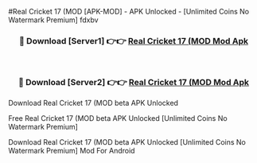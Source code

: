 #Real Cricket 17 (MOD [APK-MOD] - APK Unlocked - [Unlimited Coins No Watermark Premium] fdxbv



<div align="center">

<h3>🔴 Download [Server1] 👉👉 <a href="https://momento.my/?title=Real_Cricket_17_(MOD">Real Cricket 17 (MOD Mod Apk</a></h3><br>

<h3>🔴 Download [Server2] 👉👉 <a href="https://momento.my/?title=Real_Cricket_17_(MOD">Real Cricket 17 (MOD Mod Apk</a></h3>
</div>



Download Real Cricket 17 (MOD beta APK Unlocked

Free Real Cricket 17 (MOD beta APK Unlocked [Unlimited Coins No Watermark Premium]

Download Real Cricket 17 (MOD beta APK Unlocked [Unlimited Coins No Watermark Premium] Mod For Android
